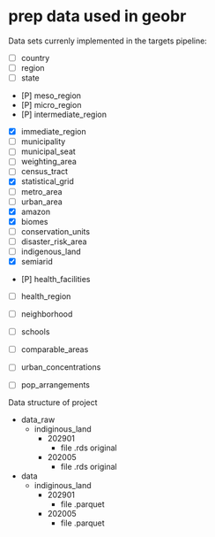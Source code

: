 # prep data used in geobr

Data sets currenly implemented in the targets pipeline:

- [ ] country
- [ ] region
- [ ] state
- [P] meso_region
- [P] micro_region
- [P] intermediate_region
- [X] immediate_region
- [ ] municipality
- [ ] municipal_seat
- [ ] weighting_area
- [ ] census_tract
- [X] statistical_grid
- [ ] metro_area
- [ ] urban_area
- [x] amazon
- [x] biomes
- [ ] conservation_units
- [ ] disaster_risk_area
- [ ] indigenous_land
- [x] semiarid
- [P] health_facilities
- [ ] health_region
- [ ] neighborhood
- [ ] schools
- [ ] comparable_areas
- [ ] urban_concentrations
- [ ] pop_arrangements


Data structure of project

-	data_raw
    - indiginous_land
      - 202901
        - file .rds original
      - 202005
        - file .rds original
-	data
    - indiginous_land
      - 202901
        - file .parquet
      - 202005
        - file .parquet